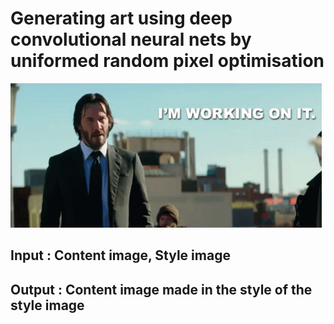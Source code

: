 # Generating art using deep convolutional neural nets by uniformed random pixel optimisation
![](https://github.com/MaitreyPrajapati/neuralArtGeneration/blob/master/absolutelyUnnecessary/working_on_it_hd.gif)
## Input : Content image, Style image
## Output : Content image made in the style of the style image
